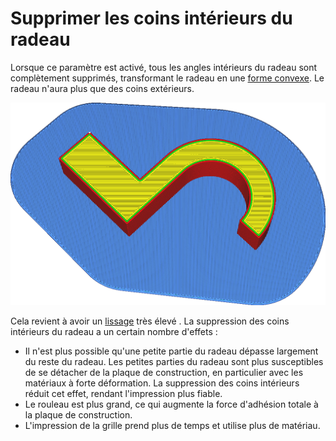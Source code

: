 Supprimer les coins intérieurs du radeau
====
Lorsque ce paramètre est activé, tous les angles intérieurs du radeau sont complètement supprimés, transformant le radeau en une [forme convexe](https://en.wikipedia.org/wiki/Convex_set). Le radeau n'aura plus que des coins extérieurs.

<!--screenshot {
"image_path": "raft_remove_inside_corners.png",
"models": [{"script": "microwave_hook.scad"}],
"camera_position": [59, 59, 200],
"settings": {
	"adhesion_type": "raft",
	"raft_remove_inside_corners": true
},
"colours": 64
}-->
![Le radeau ne suit plus la forme du modèle.](../../../articles/images/raft_remove_inside_corners.png)

Cela revient à avoir un [lissage](../platform_adhesion/raft_smoothing.md) très élevé . La suppression des coins intérieurs du radeau a un certain nombre d'effets :
* Il n'est plus possible qu'une petite partie du radeau dépasse largement du reste du radeau. Les petites parties du radeau sont plus susceptibles de se détacher de la plaque de construction, en particulier avec les matériaux à forte déformation. La suppression des coins intérieurs réduit cet effet, rendant l'impression plus fiable.
* Le rouleau est plus grand, ce qui augmente la force d'adhésion totale à la plaque de construction.
* L'impression de la grille prend plus de temps et utilise plus de matériau.